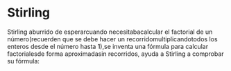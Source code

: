 # Stirling
Stirling aburrido  de esperarcuando  necesitabacalcular  el  factorial  de  un  número(recuerden que  se  debe  hacer un recorridomultiplicandotodos los enteros desde el número hasta 1),se inventa una  fórmula  para  calcular  factorialesde  forma  aproximadasin  recorridos,  ayuda  a Stirling a comprobar su fórmula:
